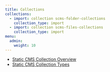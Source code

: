 ```yaml
---
title: Collections
collections:
  - import: collection scms-folder-collections
    collection_type: import
  - import: collection scms-files-collections
    collection_type: import
menu:
  admin:
    weight: 10
---
```

- [Static CMS Collection Overview](https://staticjscms.netlify.app/docs/collection-overview)
- [Static CMS Collection Types](https://staticjscms.netlify.app/docs/collection-types)